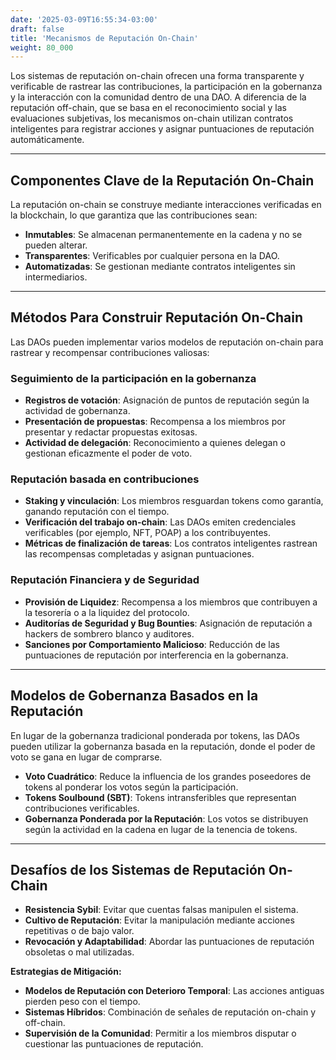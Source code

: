 ```yaml
---
date: '2025-03-09T16:55:34-03:00'
draft: false
title: 'Mecanismos de Reputación On-Chain'
weight: 80_000
---
```


Los sistemas de reputación on-chain ofrecen una forma transparente y verificable de rastrear las contribuciones, la participación en la gobernanza y la interacción con la comunidad dentro de una DAO. A diferencia de la reputación off-chain, que se basa en el reconocimiento social y las evaluaciones subjetivas, los mecanismos on-chain utilizan contratos inteligentes para registrar acciones y asignar puntuaciones de reputación automáticamente.

---

## **Componentes Clave de la Reputación On-Chain**

La reputación on-chain se construye mediante interacciones verificadas en la blockchain, lo que garantiza que las contribuciones sean:
- **Inmutables**: Se almacenan permanentemente en la cadena y no se pueden alterar.
- **Transparentes**: Verificables por cualquier persona en la DAO.
- **Automatizadas**: Se gestionan mediante contratos inteligentes sin intermediarios.

---

## **Métodos Para Construir Reputación On-Chain**

Las DAOs pueden implementar varios modelos de reputación on-chain para rastrear y recompensar contribuciones valiosas:

### **Seguimiento de la participación en la gobernanza**
- **Registros de votación**: Asignación de puntos de reputación según la actividad de gobernanza.
- **Presentación de propuestas**: Recompensa a los miembros por presentar y redactar propuestas exitosas.
- **Actividad de delegación**: Reconocimiento a quienes delegan o gestionan eficazmente el poder de voto.

### **Reputación basada en contribuciones**
- **Staking y vinculación**: Los miembros resguardan tokens como garantía, ganando reputación con el tiempo.
- **Verificación del trabajo on-chain**: Las DAOs emiten credenciales verificables (por ejemplo, NFT, POAP) a los contribuyentes.
- **Métricas de finalización de tareas**: Los contratos inteligentes rastrean las recompensas completadas y asignan puntuaciones.

### **Reputación Financiera y de Seguridad**
- **Provisión de Liquidez**: Recompensa a los miembros que contribuyen a la tesorería o a la liquidez del protocolo.
- **Auditorías de Seguridad y Bug Bounties**: Asignación de reputación a hackers de sombrero blanco y auditores.
- **Sanciones por Comportamiento Malicioso**: Reducción de las puntuaciones de reputación por interferencia en la gobernanza.

---

## **Modelos de Gobernanza Basados ​​en la Reputación**

En lugar de la gobernanza tradicional ponderada por tokens, las DAOs pueden utilizar la gobernanza basada en la reputación, donde el poder de voto se gana en lugar de comprarse.

- **Voto Cuadrático**: Reduce la influencia de los grandes poseedores de tokens al ponderar los votos según la participación.
- **Tokens Soulbound (SBT)**: Tokens intransferibles que representan contribuciones verificables.
- **Gobernanza Ponderada por la Reputación**: Los votos se distribuyen según la actividad en la cadena en lugar de la tenencia de tokens.

---

## **Desafíos de los Sistemas de Reputación On-Chain**

- **Resistencia Sybil**: Evitar que cuentas falsas manipulen el sistema.
- **Cultivo de Reputación**: Evitar la manipulación mediante acciones repetitivas o de bajo valor.
- **Revocación y Adaptabilidad**: Abordar las puntuaciones de reputación obsoletas o mal utilizadas.

**Estrategias de Mitigación:**
- **Modelos de Reputación con Deterioro Temporal**: Las acciones antiguas pierden peso con el tiempo.
- **Sistemas Híbridos**: Combinación de señales de reputación on-chain y off-chain.
- **Supervisión de la Comunidad**: Permitir a los miembros disputar o cuestionar las puntuaciones de reputación.